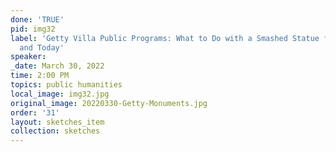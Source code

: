 ```yaml
---
done: 'TRUE'
pid: img32
label: 'Getty Villa Public Programs: What to Do with a Smashed Statue from Antiquity
  and Today'
speaker:
_date: March 30, 2022
time: 2:00 PM
topics: public humanities
local_image: img32.jpg
original_image: 20220330-Getty-Monuments.jpg
order: '31'
layout: sketches_item
collection: sketches
---
```

